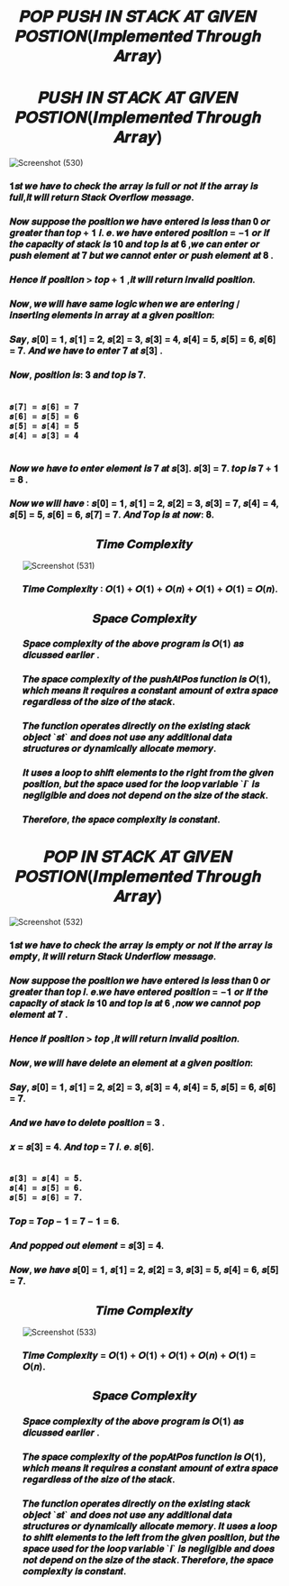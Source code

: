 <h1></h1>
<h1 align="Center">𝑷𝑶𝑷 𝑷𝑼𝑺𝑯 𝑰𝑵 𝑺𝑻𝑨𝑪𝑲 𝑨𝑻 𝑮𝑰𝑽𝑬𝑵 𝑷𝑶𝑺𝑻𝑰𝑶𝑵(𝑰𝒎𝒑𝒍𝒆𝒎𝒆𝒏𝒕𝒆𝒅 𝑻𝒉𝒓𝒐𝒖𝒈𝒉 𝑨𝒓𝒓𝒂𝒚)</h1>


<h1 align="Center">𝑷𝑼𝑺𝑯 𝑰𝑵 𝑺𝑻𝑨𝑪𝑲 𝑨𝑻 𝑮𝑰𝑽𝑬𝑵 𝑷𝑶𝑺𝑻𝑰𝑶𝑵(𝑰𝒎𝒑𝒍𝒆𝒎𝒆𝒏𝒕𝒆𝒅 𝑻𝒉𝒓𝒐𝒖𝒈𝒉 𝑨𝒓𝒓𝒂𝒚)</h1>
<ul>
  
 ![Screenshot (530)](https://github.com/AvinandanBose/POP_PUSH_IN_STACK_AT_GIVEN_POSTION/assets/38869235/187c5a73-c48c-4986-b51b-19fcbd6a2ee2)

  <h3>𝟏𝒔𝒕 𝒘𝒆 𝒉𝒂𝒗𝒆 𝒕𝒐 𝒄𝒉𝒆𝒄𝒌 𝒕𝒉𝒆 𝒂𝒓𝒓𝒂𝒚 𝒊𝒔 𝒇𝒖𝒍𝒍 𝒐𝒓 𝒏𝒐𝒕 𝒊𝒇 𝒕𝒉𝒆 𝒂𝒓𝒓𝒂𝒚 𝒊𝒔 𝒇𝒖𝒍𝒍,𝒊𝒕 𝒘𝒊𝒍𝒍 𝒓𝒆𝒕𝒖𝒓𝒏 𝑺𝒕𝒂𝒄𝒌 𝑶𝒗𝒆𝒓𝒇𝒍𝒐𝒘 𝒎𝒆𝒔𝒔𝒂𝒈𝒆.</h3>
  
 <h3> 𝑵𝒐𝒘 𝒔𝒖𝒑𝒑𝒐𝒔𝒆 𝒕𝒉𝒆 𝒑𝒐𝒔𝒊𝒕𝒊𝒐𝒏 𝒘𝒆 𝒉𝒂𝒗𝒆 𝒆𝒏𝒕𝒆𝒓𝒆𝒅 𝒊𝒔 𝒍𝒆𝒔𝒔 𝒕𝒉𝒂𝒏 𝟎 𝒐𝒓 𝒈𝒓𝒆𝒂𝒕𝒆𝒓 𝒕𝒉𝒂𝒏
𝒕𝒐𝒑 + 𝟏 𝒊. 𝒆. 𝒘𝒆 𝒉𝒂𝒗𝒆 𝒆𝒏𝒕𝒆𝒓𝒆𝒅 𝒑𝒐𝒔𝒊𝒕𝒊𝒐𝒏 = −𝟏 𝒐𝒓 𝒊𝒇 𝒕𝒉𝒆 𝒄𝒂𝒑𝒂𝒄𝒊𝒕𝒚 𝒐𝒇 𝒔𝒕𝒂𝒄𝒌 𝒊𝒔 𝟏𝟎
𝒂𝒏𝒅 𝒕𝒐𝒑 𝒊𝒔 𝒂𝒕 𝟔 ,𝒘𝒆 𝒄𝒂𝒏 𝒆𝒏𝒕𝒆𝒓 𝒐𝒓 𝒑𝒖𝒔𝒉 𝒆𝒍𝒆𝒎𝒆𝒏𝒕 𝒂𝒕 𝟕 𝒃𝒖𝒕 𝒘𝒆 𝒄𝒂𝒏𝒏𝒐𝒕
𝒆𝒏𝒕𝒆𝒓 𝒐𝒓 𝒑𝒖𝒔𝒉 𝒆𝒍𝒆𝒎𝒆𝒏𝒕 𝒂𝒕 𝟖 .</h3>
  
 <h3>𝑯𝒆𝒏𝒄𝒆 𝒊𝒇 𝒑𝒐𝒔𝒊𝒕𝒊𝒐𝒏 > 𝒕𝒐𝒑 + 𝟏 ,𝒊𝒕 𝒘𝒊𝒍𝒍 𝒓𝒆𝒕𝒖𝒓𝒏 𝒊𝒏𝒗𝒂𝒍𝒊𝒅 𝒑𝒐𝒔𝒊𝒕𝒊𝒐𝒏.</h3>
  
<h3>  𝑵𝒐𝒘, 𝒘𝒆 𝒘𝒊𝒍𝒍 𝒉𝒂𝒗𝒆 𝒔𝒂𝒎𝒆 𝒍𝒐𝒈𝒊𝒄 𝒘𝒉𝒆𝒏 𝒘𝒆 𝒂𝒓𝒆 𝒆𝒏𝒕𝒆𝒓𝒊𝒏𝒈 /𝒊𝒏𝒔𝒆𝒓𝒕𝒊𝒏𝒈
𝒆𝒍𝒆𝒎𝒆𝒏𝒕𝒔 𝒊𝒏 𝒂𝒓𝒓𝒂𝒚 𝒂𝒕 𝒂 𝒈𝒊𝒗𝒆𝒏 𝒑𝒐𝒔𝒊𝒕𝒊𝒐𝒏:</h3>
  
<h3>𝑺𝒂𝒚, 𝒔[𝟎] = 𝟏, 𝒔[𝟏] = 𝟐, 𝒔[𝟐] = 𝟑, 𝒔[𝟑] = 𝟒, 𝒔[𝟒] = 𝟓, 𝒔[𝟓] = 𝟔, 𝒔[𝟔] = 𝟕.
𝑨𝒏𝒅 𝒘𝒆 𝒉𝒂𝒗𝒆 𝒕𝒐 𝒆𝒏𝒕𝒆𝒓 𝟕 𝒂𝒕 𝒔[𝟑] .</h3>
  
<h3>𝑵𝒐𝒘, 𝒑𝒐𝒔𝒊𝒕𝒊𝒐𝒏 𝒊𝒔: 𝟑 𝒂𝒏𝒅 𝒕𝒐𝒑 𝒊𝒔 𝟕.</h3>

<h3>  
  
```Syntax
  
𝒔[𝟕] = 𝒔[𝟔] = 𝟕
𝒔[𝟔] = 𝒔[𝟓] = 𝟔
𝒔[𝟓] = 𝒔[𝟒] = 𝟓
𝒔[𝟒] = 𝒔[𝟑] = 𝟒
  
```
</h3> 

<h3>𝑵𝒐𝒘 𝒘𝒆 𝒉𝒂𝒗𝒆 𝒕𝒐 𝒆𝒏𝒕𝒆𝒓 𝒆𝒍𝒆𝒎𝒆𝒏𝒕 𝒊𝒔 𝟕 𝒂𝒕 𝒔[𝟑].
𝒔[𝟑] = 𝟕.
𝒕𝒐𝒑 𝒊𝒔 𝟕 + 𝟏 = 𝟖 .</h3> 
  
  
<h3>𝑵𝒐𝒘 𝒘𝒆 𝒘𝒊𝒍𝒍 𝒉𝒂𝒗𝒆 ∶ 𝒔[𝟎] = 𝟏, 𝒔[𝟏] = 𝟐, 𝒔[𝟐] = 𝟑, 𝒔[𝟑] = 𝟕,
𝒔[𝟒] = 𝟒, 𝒔[𝟓] = 𝟓, 𝒔[𝟔] = 𝟔, 𝒔[𝟕] = 𝟕.
𝑨𝒏𝒅 𝑻𝒐𝒑 𝒊𝒔 𝒂𝒕 𝒏𝒐𝒘: 𝟖.</h3> 
  
<h2></h2>
<h2 align="Center"> 𝑻𝒊𝒎𝒆 𝑪𝒐𝒎𝒑𝒍𝒆𝒙𝒊𝒕𝒚</h2>

<ul>
  
![Screenshot (531)](https://github.com/AvinandanBose/POP_PUSH_IN_STACK_AT_GIVEN_POSTION/assets/38869235/c07e1610-d29a-4679-9557-2744987e8298)

<h3>  𝑻𝒊𝒎𝒆 𝑪𝒐𝒎𝒑𝒍𝒆𝒙𝒊𝒕𝒚 ∶ 𝑶(𝟏) + 𝑶(𝟏) + 𝑶(𝒏) + 𝑶(𝟏) + 𝑶(𝟏)
= 𝑶(𝒏).</h3> 
  
</ul>

  
<h2></h2>
<h2 align="Center"> 𝑺𝒑𝒂𝒄𝒆 𝑪𝒐𝒎𝒑𝒍𝒆𝒙𝒊𝒕𝒚</h2>
  
  
<ul>
  
<h3>𝑺𝒑𝒂𝒄𝒆 𝒄𝒐𝒎𝒑𝒍𝒆𝒙𝒊𝒕𝒚 𝒐𝒇 𝒕𝒉𝒆 𝒂𝒃𝒐𝒗𝒆 𝒑𝒓𝒐𝒈𝒓𝒂𝒎 𝒊𝒔 𝑶(𝟏) 𝒂𝒔 𝒅𝒊𝒄𝒖𝒔𝒔𝒆𝒅
𝒆𝒂𝒓𝒍𝒊𝒆𝒓 .</h3> 
  
<h3>𝑻𝒉𝒆 𝒔𝒑𝒂𝒄𝒆 𝒄𝒐𝒎𝒑𝒍𝒆𝒙𝒊𝒕𝒚 𝒐𝒇 𝒕𝒉𝒆 𝒑𝒖𝒔𝒉𝑨𝒕𝑷𝒐𝒔 𝒇𝒖𝒏𝒄𝒕𝒊𝒐𝒏 𝒊𝒔 𝑶(𝟏),
𝒘𝒉𝒊𝒄𝒉 𝒎𝒆𝒂𝒏𝒔 𝒊𝒕 𝒓𝒆𝒒𝒖𝒊𝒓𝒆𝒔 𝒂 𝒄𝒐𝒏𝒔𝒕𝒂𝒏𝒕 𝒂𝒎𝒐𝒖𝒏𝒕 𝒐𝒇 𝒆𝒙𝒕𝒓𝒂
𝒔𝒑𝒂𝒄𝒆 𝒓𝒆𝒈𝒂𝒓𝒅𝒍𝒆𝒔𝒔 𝒐𝒇 𝒕𝒉𝒆 𝒔𝒊𝒛𝒆 𝒐𝒇 𝒕𝒉𝒆 𝒔𝒕𝒂𝒄𝒌.</h3> 
<h3>𝑻𝒉𝒆 𝒇𝒖𝒏𝒄𝒕𝒊𝒐𝒏 𝒐𝒑𝒆𝒓𝒂𝒕𝒆𝒔 𝒅𝒊𝒓𝒆𝒄𝒕𝒍𝒚 𝒐𝒏 𝒕𝒉𝒆 𝒆𝒙𝒊𝒔𝒕𝒊𝒏𝒈 𝒔𝒕𝒂𝒄𝒌 𝒐𝒃𝒋𝒆𝒄𝒕 `𝒔𝒕`
𝒂𝒏𝒅 𝒅𝒐𝒆𝒔 𝒏𝒐𝒕 𝒖𝒔𝒆 𝒂𝒏𝒚 𝒂𝒅𝒅𝒊𝒕𝒊𝒐𝒏𝒂𝒍 𝒅𝒂𝒕𝒂 𝒔𝒕𝒓𝒖𝒄𝒕𝒖𝒓𝒆𝒔 𝒐𝒓
𝒅𝒚𝒏𝒂𝒎𝒊𝒄𝒂𝒍𝒍𝒚 𝒂𝒍𝒍𝒐𝒄𝒂𝒕𝒆 𝒎𝒆𝒎𝒐𝒓𝒚.</h3> 
<h3>𝑰𝒕 𝒖𝒔𝒆𝒔 𝒂 𝒍𝒐𝒐𝒑 𝒕𝒐 𝒔𝒉𝒊𝒇𝒕 𝒆𝒍𝒆𝒎𝒆𝒏𝒕𝒔 𝒕𝒐 𝒕𝒉𝒆 𝒓𝒊𝒈𝒉𝒕 𝒇𝒓𝒐𝒎 𝒕𝒉𝒆
𝒈𝒊𝒗𝒆𝒏 𝒑𝒐𝒔𝒊𝒕𝒊𝒐𝒏, 𝒃𝒖𝒕 𝒕𝒉𝒆 𝒔𝒑𝒂𝒄𝒆 𝒖𝒔𝒆𝒅 𝒇𝒐𝒓 𝒕𝒉𝒆 𝒍𝒐𝒐𝒑
𝒗𝒂𝒓𝒊𝒂𝒃𝒍𝒆 `𝒊` 𝒊𝒔 𝒏𝒆𝒈𝒍𝒊𝒈𝒊𝒃𝒍𝒆 𝒂𝒏𝒅 𝒅𝒐𝒆𝒔 𝒏𝒐𝒕 𝒅𝒆𝒑𝒆𝒏𝒅
𝒐𝒏 𝒕𝒉𝒆 𝒔𝒊𝒛𝒆 𝒐𝒇 𝒕𝒉𝒆 𝒔𝒕𝒂𝒄𝒌.</h3> 
<h3>𝑻𝒉𝒆𝒓𝒆𝒇𝒐𝒓𝒆, 𝒕𝒉𝒆 𝒔𝒑𝒂𝒄𝒆 𝒄𝒐𝒎𝒑𝒍𝒆𝒙𝒊𝒕𝒚 𝒊𝒔 𝒄𝒐𝒏𝒔𝒕𝒂𝒏𝒕.  </h3> 
  
</ul>

  
</ul>

<h1></h1>
<h1 align="Center">𝑷𝑶𝑷 𝑰𝑵 𝑺𝑻𝑨𝑪𝑲 𝑨𝑻 𝑮𝑰𝑽𝑬𝑵 𝑷𝑶𝑺𝑻𝑰𝑶𝑵(𝑰𝒎𝒑𝒍𝒆𝒎𝒆𝒏𝒕𝒆𝒅 𝑻𝒉𝒓𝒐𝒖𝒈𝒉 𝑨𝒓𝒓𝒂𝒚)</h1>

<ul>
  
 ![Screenshot (532)](https://github.com/AvinandanBose/POP_PUSH_IN_STACK_AT_GIVEN_POSTION/assets/38869235/d489ccc7-e357-4cb8-8401-c65351efcca8)
  
 <h3>𝟏𝒔𝒕 𝒘𝒆 𝒉𝒂𝒗𝒆 𝒕𝒐 𝒄𝒉𝒆𝒄𝒌 𝒕𝒉𝒆 𝒂𝒓𝒓𝒂𝒚 𝒊𝒔 𝒆𝒎𝒑𝒕𝒚 𝒐𝒓 𝒏𝒐𝒕 𝒊𝒇 𝒕𝒉𝒆 𝒂𝒓𝒓𝒂𝒚 𝒊𝒔 𝒆𝒎𝒑𝒕𝒚,
𝒊𝒕 𝒘𝒊𝒍𝒍 𝒓𝒆𝒕𝒖𝒓𝒏 𝑺𝒕𝒂𝒄𝒌 𝑼𝒏𝒅𝒆𝒓𝒇𝒍𝒐𝒘 𝒎𝒆𝒔𝒔𝒂𝒈𝒆.</h3> 
  
  
<h3>𝑵𝒐𝒘 𝒔𝒖𝒑𝒑𝒐𝒔𝒆 𝒕𝒉𝒆 𝒑𝒐𝒔𝒊𝒕𝒊𝒐𝒏 𝒘𝒆 𝒉𝒂𝒗𝒆 𝒆𝒏𝒕𝒆𝒓𝒆𝒅 𝒊𝒔 𝒍𝒆𝒔𝒔 𝒕𝒉𝒂𝒏 𝟎 𝒐𝒓 𝒈𝒓𝒆𝒂𝒕𝒆𝒓 𝒕𝒉𝒂𝒏
𝒕𝒐𝒑 𝒊. 𝒆.𝒘𝒆 𝒉𝒂𝒗𝒆 𝒆𝒏𝒕𝒆𝒓𝒆𝒅 𝒑𝒐𝒔𝒊𝒕𝒊𝒐𝒏 = −𝟏 𝒐𝒓 𝒊𝒇 𝒕𝒉𝒆 𝒄𝒂𝒑𝒂𝒄𝒊𝒕𝒚 𝒐𝒇 𝒔𝒕𝒂𝒄𝒌 𝒊𝒔 𝟏𝟎
𝒂𝒏𝒅 𝒕𝒐𝒑 𝒊𝒔 𝒂𝒕 𝟔 ,𝒏𝒐𝒘 𝒘𝒆 𝒄𝒂𝒏𝒏𝒐𝒕 𝒑𝒐𝒑 𝒆𝒍𝒆𝒎𝒆𝒏𝒕 𝒂𝒕 𝟕 .</h3>
  
<h3>𝑯𝒆𝒏𝒄𝒆 𝒊𝒇 𝒑𝒐𝒔𝒊𝒕𝒊𝒐𝒏 > 𝒕𝒐𝒑 ,𝒊𝒕 𝒘𝒊𝒍𝒍 𝒓𝒆𝒕𝒖𝒓𝒏 𝒊𝒏𝒗𝒂𝒍𝒊𝒅 𝒑𝒐𝒔𝒊𝒕𝒊𝒐𝒏.</h3>
<h3>𝑵𝒐𝒘, 𝒘𝒆 𝒘𝒊𝒍𝒍 𝒉𝒂𝒗𝒆 𝒅𝒆𝒍𝒆𝒕𝒆 𝒂𝒏 𝒆𝒍𝒆𝒎𝒆𝒏𝒕 𝒂𝒕 𝒂 𝒈𝒊𝒗𝒆𝒏 𝒑𝒐𝒔𝒊𝒕𝒊𝒐𝒏:</h3>
<h3>𝑺𝒂𝒚, 𝒔[𝟎] = 𝟏, 𝒔[𝟏] = 𝟐, 𝒔[𝟐] = 𝟑, 𝒔[𝟑] = 𝟒, 𝒔[𝟒] = 𝟓, 𝒔[𝟓] = 𝟔, 𝒔[𝟔] = 𝟕.</h3>
<h3>𝑨𝒏𝒅 𝒘𝒆 𝒉𝒂𝒗𝒆 𝒕𝒐 𝒅𝒆𝒍𝒆𝒕𝒆 𝒑𝒐𝒔𝒊𝒕𝒊𝒐𝒏 = 𝟑 .</h3>
<h3>𝒙 = 𝒔[𝟑] = 𝟒. 𝑨𝒏𝒅 𝒕𝒐𝒑 = 𝟕 𝒊. 𝒆. 𝒔[𝟔].</h3>
  
<h3>
  
```Syntax
  
𝒔[𝟑] = 𝒔[𝟒] = 𝟓.
𝒔[𝟒] = 𝒔[𝟓] = 𝟔.
𝒔[𝟓] = 𝒔[𝟔] = 𝟕.

```
</h3>
  
<h3>𝑻𝒐𝒑 = 𝑻𝒐𝒑 − 𝟏 = 𝟕 − 𝟏 = 𝟔.</h3>
<h3>𝑨𝒏𝒅 𝒑𝒐𝒑𝒑𝒆𝒅 𝒐𝒖𝒕 𝒆𝒍𝒆𝒎𝒆𝒏𝒕 = 𝒔[𝟑] = 𝟒.</h3>
<h3>𝑵𝒐𝒘, 𝒘𝒆 𝒉𝒂𝒗𝒆 𝒔[𝟎] = 𝟏, 𝒔[𝟏] = 𝟐, 𝒔[𝟐] = 𝟑, 𝒔[𝟑] = 𝟓, 𝒔[𝟒] = 𝟔, 𝒔[𝟓] = 𝟕.</h3>
  
  
<h2></h2>
<h2 align="Center"> 𝑻𝒊𝒎𝒆 𝑪𝒐𝒎𝒑𝒍𝒆𝒙𝒊𝒕𝒚</h2>

<ul>
  
 ![Screenshot (533)](https://github.com/AvinandanBose/POP_PUSH_IN_STACK_AT_GIVEN_POSTION/assets/38869235/e5d4511b-7661-4b56-a9c5-832904f0fbd5)

 <h3> 𝑻𝒊𝒎𝒆 𝑪𝒐𝒎𝒑𝒍𝒆𝒙𝒊𝒕𝒚 = 𝑶(𝟏) + 𝑶(𝟏) + 𝑶(𝟏) + 𝑶(𝒏) + 𝑶(𝟏) = 𝑶(𝒏).</h3>
  
</ul>
  
 <h2></h2>
<h2 align="Center"> 𝑺𝒑𝒂𝒄𝒆 𝑪𝒐𝒎𝒑𝒍𝒆𝒙𝒊𝒕𝒚</h2>
  
<ul>

<h3> 𝑺𝒑𝒂𝒄𝒆 𝒄𝒐𝒎𝒑𝒍𝒆𝒙𝒊𝒕𝒚 𝒐𝒇 𝒕𝒉𝒆 𝒂𝒃𝒐𝒗𝒆 𝒑𝒓𝒐𝒈𝒓𝒂𝒎 𝒊𝒔 𝑶(𝟏) 𝒂𝒔 𝒅𝒊𝒄𝒖𝒔𝒔𝒆𝒅
𝒆𝒂𝒓𝒍𝒊𝒆𝒓 .</h3>
  
<h3>𝑻𝒉𝒆 𝒔𝒑𝒂𝒄𝒆 𝒄𝒐𝒎𝒑𝒍𝒆𝒙𝒊𝒕𝒚 𝒐𝒇 𝒕𝒉𝒆 𝒑𝒐𝒑𝑨𝒕𝑷𝒐𝒔 𝒇𝒖𝒏𝒄𝒕𝒊𝒐𝒏 𝒊𝒔 𝑶(𝟏),
𝒘𝒉𝒊𝒄𝒉 𝒎𝒆𝒂𝒏𝒔 𝒊𝒕 𝒓𝒆𝒒𝒖𝒊𝒓𝒆𝒔 𝒂 𝒄𝒐𝒏𝒔𝒕𝒂𝒏𝒕 𝒂𝒎𝒐𝒖𝒏𝒕 𝒐𝒇
𝒆𝒙𝒕𝒓𝒂 𝒔𝒑𝒂𝒄𝒆 𝒓𝒆𝒈𝒂𝒓𝒅𝒍𝒆𝒔𝒔 𝒐𝒇 𝒕𝒉𝒆 𝒔𝒊𝒛𝒆 𝒐𝒇 𝒕𝒉𝒆 𝒔𝒕𝒂𝒄𝒌.</h3>
  
<h3>𝑻𝒉𝒆 𝒇𝒖𝒏𝒄𝒕𝒊𝒐𝒏 𝒐𝒑𝒆𝒓𝒂𝒕𝒆𝒔 𝒅𝒊𝒓𝒆𝒄𝒕𝒍𝒚 𝒐𝒏 𝒕𝒉𝒆 𝒆𝒙𝒊𝒔𝒕𝒊𝒏𝒈 𝒔𝒕𝒂𝒄𝒌 𝒐𝒃𝒋𝒆𝒄𝒕 `𝒔𝒕`
𝒂𝒏𝒅 𝒅𝒐𝒆𝒔 𝒏𝒐𝒕 𝒖𝒔𝒆 𝒂𝒏𝒚 𝒂𝒅𝒅𝒊𝒕𝒊𝒐𝒏𝒂𝒍 𝒅𝒂𝒕𝒂 𝒔𝒕𝒓𝒖𝒄𝒕𝒖𝒓𝒆𝒔 𝒐𝒓
𝒅𝒚𝒏𝒂𝒎𝒊𝒄𝒂𝒍𝒍𝒚 𝒂𝒍𝒍𝒐𝒄𝒂𝒕𝒆 𝒎𝒆𝒎𝒐𝒓𝒚. 𝑰𝒕 𝒖𝒔𝒆𝒔 𝒂 𝒍𝒐𝒐𝒑 𝒕𝒐 𝒔𝒉𝒊𝒇𝒕 𝒆𝒍𝒆𝒎𝒆𝒏𝒕𝒔
𝒕𝒐 𝒕𝒉𝒆 𝒍𝒆𝒇𝒕 𝒇𝒓𝒐𝒎 𝒕𝒉𝒆 𝒈𝒊𝒗𝒆𝒏 𝒑𝒐𝒔𝒊𝒕𝒊𝒐𝒏, 𝒃𝒖𝒕 𝒕𝒉𝒆 𝒔𝒑𝒂𝒄𝒆 𝒖𝒔𝒆𝒅 𝒇𝒐𝒓
𝒕𝒉𝒆 𝒍𝒐𝒐𝒑 𝒗𝒂𝒓𝒊𝒂𝒃𝒍𝒆 `𝒊` 𝒊𝒔 𝒏𝒆𝒈𝒍𝒊𝒈𝒊𝒃𝒍𝒆 𝒂𝒏𝒅 𝒅𝒐𝒆𝒔 𝒏𝒐𝒕 𝒅𝒆𝒑𝒆𝒏𝒅 𝒐𝒏
𝒕𝒉𝒆 𝒔𝒊𝒛𝒆 𝒐𝒇 𝒕𝒉𝒆 𝒔𝒕𝒂𝒄𝒌. 𝑻𝒉𝒆𝒓𝒆𝒇𝒐𝒓𝒆, 𝒕𝒉𝒆 𝒔𝒑𝒂𝒄𝒆 𝒄𝒐𝒎𝒑𝒍𝒆𝒙𝒊𝒕𝒚 𝒊𝒔 𝒄𝒐𝒏𝒔𝒕𝒂𝒏𝒕.</h3>
  
</ul>
  
</ul>

